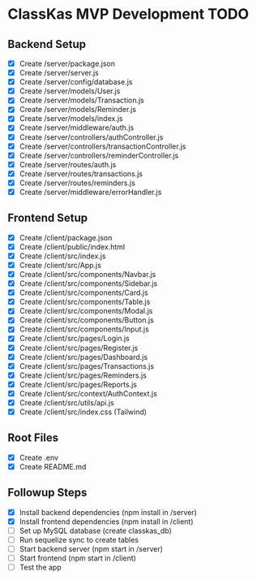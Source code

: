 # ClassKas MVP Development TODO

## Backend Setup
- [x] Create /server/package.json
- [x] Create /server/server.js
- [x] Create /server/config/database.js
- [x] Create /server/models/User.js
- [x] Create /server/models/Transaction.js
- [x] Create /server/models/Reminder.js
- [x] Create /server/models/index.js
- [x] Create /server/middleware/auth.js
- [x] Create /server/controllers/authController.js
- [x] Create /server/controllers/transactionController.js
- [x] Create /server/controllers/reminderController.js
- [x] Create /server/routes/auth.js
- [x] Create /server/routes/transactions.js
- [x] Create /server/routes/reminders.js
- [x] Create /server/middleware/errorHandler.js

## Frontend Setup
- [x] Create /client/package.json
- [x] Create /client/public/index.html
- [x] Create /client/src/index.js
- [x] Create /client/src/App.js
- [x] Create /client/src/components/Navbar.js
- [x] Create /client/src/components/Sidebar.js
- [x] Create /client/src/components/Card.js
- [x] Create /client/src/components/Table.js
- [x] Create /client/src/components/Modal.js
- [x] Create /client/src/components/Button.js
- [x] Create /client/src/components/Input.js
- [x] Create /client/src/pages/Login.js
- [x] Create /client/src/pages/Register.js
- [x] Create /client/src/pages/Dashboard.js
- [x] Create /client/src/pages/Transactions.js
- [x] Create /client/src/pages/Reminders.js
- [x] Create /client/src/pages/Reports.js
- [x] Create /client/src/context/AuthContext.js
- [x] Create /client/src/utils/api.js
- [x] Create /client/src/index.css (Tailwind)

## Root Files
- [x] Create .env
- [x] Create README.md

## Followup Steps
- [x] Install backend dependencies (npm install in /server)
- [x] Install frontend dependencies (npm install in /client)
- [ ] Set up MySQL database (create classkas_db)
- [ ] Run sequelize sync to create tables
- [ ] Start backend server (npm start in /server)
- [ ] Start frontend (npm start in /client)
- [ ] Test the app
